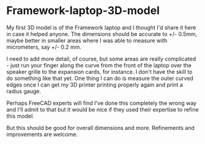 # Framework-laptop-3D-model

My first 3D model is of the Framework laptop and I thought I'd share it here in case it helped anyone. The dimensions should be accurate to +/- 0.5mm, maybe better in smaller areas where I was able to measure with micrometers, say +/- 0.2 mm.

I need to add more detail, of course, but some areas are really complicated - just run your finger along the curve from the front of the laptop over the speaker grille to the expansion cards, for instance. I don't have the skill to do something like that yet. One thing I can do is measure the outer curved edges once I can get my 3D printer printing properly again and print a radius gauge.

Perhaps FreeCAD experts will find I've done this completely the wrong way and I'll admit to that but it would be nice if they used their expertise to refine this model.

But this should be good for overall dimensions and more. Refinements and improvements are welcome.
